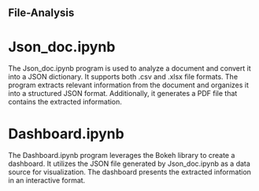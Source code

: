 ## File-Analysis

# Json_doc.ipynb

The Json_doc.ipynb program is used to analyze a document and convert it into a JSON dictionary. It supports both .csv and .xlsx file formats. The program extracts relevant information from the document and organizes it into a structured JSON format. Additionally, it generates a PDF file that contains the extracted information.

# Dashboard.ipynb

The Dashboard.ipynb program leverages the Bokeh library to create a dashboard. It utilizes the JSON file generated by Json_doc.ipynb as a data source for visualization. The dashboard presents the extracted information in an interactive format.
